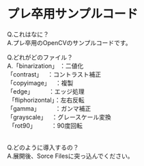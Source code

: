 # プレ卒用サンプルコード
Q.これはなに？  
A.プレ卒用のOpenCVのサンプルコードです。  
  
  
Q.どれがどのファイル？  
A.「binarization」  ：二値化  
  「contrast」      ：コントラスト補正  
  「copyimage」     ：複製  
  「edge」          ：エッジ処理  
  「fliphorizontal」：左右反転  
  「gamma」         ：ガンマ補正  
  「grayscale」     ：グレースケール変換  
  「rot90」         ：90度回転  
  
  
  
Q.どのように導入するの？  
A.展開後、Sorce Filesに突っ込んでください。  
